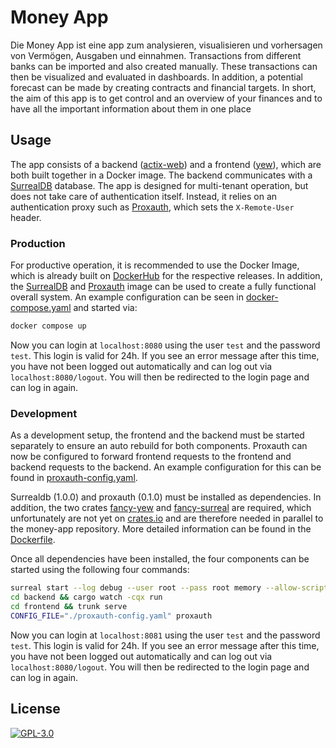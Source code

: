 # Money App

Die Money App ist eine app zum analysieren, visualisieren und vorhersagen von Vermögen, Ausgaben und einnahmen.
Transactions from different banks can be imported and also created manually. 
These transactions can then be visualized and evaluated in dashboards. 
In addition, a potential forecast can be made by creating contracts and financial targets.
In short, the aim of this app is to get control and an overview of your finances and to have all the important information about them in one place

## Usage

The app consists of a backend ([actix-web](https://actix.rs/)) and a frontend ([yew](https://yew.rs/)), which are both built together in a Docker image.
The backend communicates with a [SurrealDB](https://surrealdb.com/) database.
The app is designed for multi-tenant operation, but does not take care of authentication itself. 
Instead, it relies on an authentication proxy such as [Proxauth](https://github.com/xilefmusics/proxauth), which sets the `X-Remote-User` header.

### Production

For productive operation, it is recommended to use the Docker Image, which is already built on [DockerHub](https://hub.docker.com/repository/docker/xilefmusics/money-app) for the respective releases.
In addition, the [SurrealDB](https://hub.docker.com/r/surrealdb/surrealdb) and [Proxauth](https://hub.docker.com/r/xilefmusics/proxauth) image can be used to create a fully functional overall system.
An example configuration can be seen in [docker-compose.yaml](https://github.com/xilefmusics/money-app/blob/main/docker-compose.yaml) and started via:

```bash
docker compose up
```

Now you can login at `localhost:8080` using the user `test` and the password `test`.
This login is valid for 24h.
If you see an error message after this time, you have not been logged out automatically and can log out via `localhost:8080/logout`. 
You will then be redirected to the login page and can log in again.

### Development

As a development setup, the frontend and the backend must be started separately to ensure an auto rebuild for both components.
Proxauth can now be configured to forward frontend requests to the frontend and backend requests to the backend.
An example configuration for this can be found in [proxauth-config.yaml](https://github.com/xilefmusics/money-app/blob/main/proxauth-config.yaml).

Surrealdb (1.0.0) and proxauth (0.1.0) must be installed as dependencies.
In addition, the two crates [fancy-yew](https://github.com/xilefmusics/fancy_yew) and [fancy-surreal](https://github.com/xilefmusics/fancy_surreal) are required, which unfortunately are not yet on [crates.io](https://crates.io/) and are therefore needed in parallel to the money-app repository.
More detailed information can be found in the [Dockerfile](https://github.com/xilefmusics/money-app/blob/main/Dockerfile).

Once all dependencies have been installed, the four components can be started using the following four commands:

``` bash
surreal start --log debug --user root --pass root memory --allow-scripting
cd backend && cargo watch -cqx run
cd frontend && trunk serve
CONFIG_FILE="./proxauth-config.yaml" proxauth
```

Now you can login at `localhost:8081` using the user `test` and the password `test`.
This login is valid for 24h.
If you see an error message after this time, you have not been logged out automatically and can log out via `localhost:8080/logout`. 
You will then be redirected to the login page and can log in again.

## License

[![GPL-3.0](https://img.shields.io/badge/License-GPLv3-blue.svg)](LICENSE)
